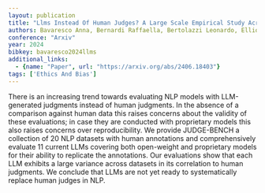 ```yaml
---
layout: publication
title: "Llms Instead Of Human Judges? A Large Scale Empirical Study Across 20 NLP Evaluation Tasks"
authors: Bavaresco Anna, Bernardi Raffaella, Bertolazzi Leonardo, Elliott Desmond, Fernández Raquel, Gatt Albert, Ghaleb Esam, Giulianelli Mario, Hanna Michael, Koller Alexander, Martins André F. T., Mondorf Philipp, Neplenbroek Vera, Pezzelle Sandro, Plank Barbara, Schlangen David, Suglia Alessandro, Surikuchi Aditya K, Takmaz Ece, Testoni Alberto
conference: "Arxiv"
year: 2024
bibkey: bavaresco2024llms
additional_links:
  - {name: "Paper", url: "https://arxiv.org/abs/2406.18403"}
tags: ['Ethics And Bias']
---
```

There is an increasing trend towards evaluating NLP models with LLM-generated judgments instead of human judgments. In the absence of a comparison against human data this raises concerns about the validity of these evaluations; in case they are conducted with proprietary models this also raises concerns over reproducibility. We provide JUDGE-BENCH a collection of 20 NLP datasets with human annotations and comprehensively evaluate 11 current LLMs covering both open-weight and proprietary models for their ability to replicate the annotations. Our evaluations show that each LLM exhibits a large variance across datasets in its correlation to human judgments. We conclude that LLMs are not yet ready to systematically replace human judges in NLP.
